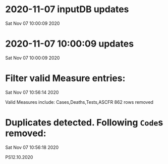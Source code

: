 
# 2020-11-07 inputDB updates 
 Sat Nov 07 10:00:09 2020 


# 2020-11-07 10:00:09 updates 
 Sat Nov 07 10:00:09 2020 


# Filter valid Measure entries: 
 Sat Nov 07 10:56:14 2020 

Valid Measures include: Cases,Deaths,Tests,ASCFR
 862 rows removed
# Duplicates detected. Following `Code`s removed: 
 Sat Nov 07 10:56:18 2020 

PS12.10.2020